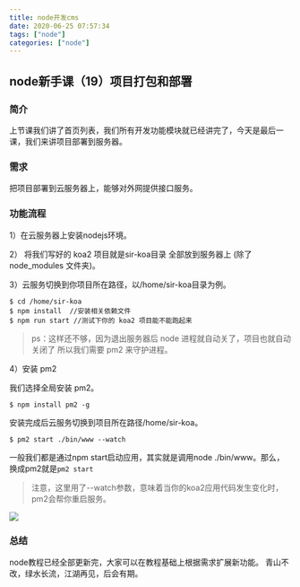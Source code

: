 ```yaml
---
title: node开发cms
date: 2020-06-25 07:57:34
tags: ["node"]
categories: ["node"]
---
```

## node新手课（19）项目打包和部署

### 简介
上节课我们讲了首页列表，我们所有开发功能模块就已经讲完了，今天是最后一课，我们来讲项目部署到服务器。
### 需求
把项目部署到云服务器上，能够对外网提供接口服务。
### 功能流程
1）在云服务器上安装nodejs环境。

2） 将我们写好的 koa2 项目就是sir-koa目录 全部放到服务器上 (除了 node_modules 文件夹)。

3）云服务切换到你项目所在路径，以/home/sir-koa目录为例。

```
$ cd /home/sir-koa
$ npm install  //安装相关依赖文件
$ npm run start //测试下你的 koa2 项目能不能跑起来
```

> ps：这样还不够，因为退出服务器后 node 进程就自动关了，项目也就自动关闭了
所以我们需要 pm2 来守护进程。

4）安装 pm2

我们选择全局安装 pm2。
```
$ npm install pm2 -g
```
安装完成后云服务切换到项目所在路径/home/sir-koa。
```
$ pm2 start ./bin/www --watch
```

一般我们都是通过npm start启动应用，其实就是调用node ./bin/www。那么，换成pm2就是```pm2 start```

> 注意，这里用了--watch参数，意味着当你的koa2应用代码发生变化时，pm2会帮你重启服务。

![](https://cdn.guojiang.club/Fg3MuhHA-tDRWMLv6wltQtzl7uG5)
### 总结
node教程已经全部更新完，大家可以在教程基础上根据需求扩展新功能。
青山不改，绿水长流，江湖再见，后会有期。